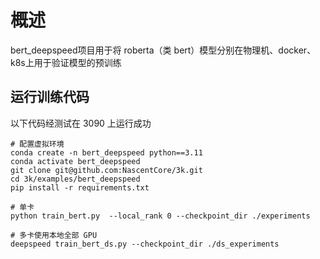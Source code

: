 # 概述

bert_deepspeed项目用于将 roberta（类 bert）模型分别在物理机、docker、k8s上用于验证模型的预训练

## 运行训练代码

以下代码经测试在 3090 上运行成功

```
# 配置虚拟环境
conda create -n bert_deepspeed python==3.11
conda activate bert_deepspeed
git clone git@github.com:NascentCore/3k.git
cd 3k/examples/bert_deepspeed
pip install -r requirements.txt

# 单卡
python train_bert.py  --local_rank 0 --checkpoint_dir ./experiments

# 多卡使用本地全部 GPU
deepspeed train_bert_ds.py --checkpoint_dir ./ds_experiments
```

